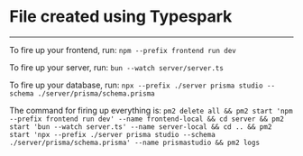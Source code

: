# File created using Typespark

---

To fire up your frontend, run:
`npm --prefix frontend run dev`

To fire up your server, run:
`bun --watch server/server.ts`

To fire up your database, run:
`npx --prefix ./server prisma studio --schema ./server/prisma/schema.prisma`

The command for firing up everything is:
`pm2 delete all && pm2 start 'npm --prefix frontend run dev' --name frontend-local && cd server && pm2 start 'bun --watch server.ts' --name server-local && cd .. && pm2 start 'npx --prefix ./server prisma studio --schema ./server/prisma/schema.prisma' --name prismastudio && pm2 logs`
